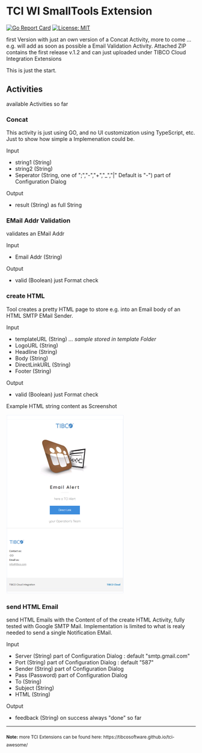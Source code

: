 # TCI WI SmallTools Extension

[![Go Report Card](https://goreportcard.com/badge/github.com/JGrotex/tci-wi-smalltools-extension)](https://goreportcard.com/report/github.com/JGrotex/tci-wi-smalltools-extension) [![License: MIT](https://img.shields.io/badge/License-MIT-yellow.svg)](https://opensource.org/licenses/MIT)

first Version with just an own version of a Concat Activity, more to come ... e.g. will add as soon as possible a Email Validation Activity. Attached ZIP contains the first release v.1.2 and can just uploaded under TIBCO Cloud Integration Extensions

This is just the start.

## Activities
available Activities so far
### Concat
This activity is just using GO, and no UI customization using TypeScript, etc.
Just to show how simple a Implemenation could be.

Input
- string1 (String)
- string2 (String)
- Seperator (String, one of ";","-","+","_","|" Default is "-") part of Configuration Dialog 

Output
- result (String) as full String

### EMail Addr Validation
validates an EMail Addr

Input
- Email Addr (String)

Output
- valid (Boolean) just Format check

### create HTML
Tool creates a pretty HTML page to store e.g. into an Email body of an HTML SMTP EMail Sender.

Input
- templateURL (String) <i>... sample stored in template Folder</i>
- LogoURL (String)
- Headline (String)
- Body (String)
- DirectLinkURL (String)
- Footer (String)

Output
- valid (Boolean) just Format check

Example HTML string content as Screenshot

![Pretty Email image](screenshots/prettyHTMLMail.png?raw=true "TCI WI Pretty Email Screenshot")

### send HTML Email
send HTML Emails with the Content of of the create HTML Activity, fully tested with Google SMTP Mail.
Implementation is limited to what is realy needed to send a single Notification EMail. 

Input
- Server (String) part of Configuration Dialog : default "smtp.gmail.com"
- Port (String) part of Configuration Dialog : default "587"
- Sender (String) part of Configuration Dialog 
- Pass (Password) part of Configuration Dialog 
- To (String)
- Subject (String)
- HTML (String)

Output
- feedback (String) on success always "done" so far

<hr>
<sub><b>Note:</b> more TCI Extensions can be found here: https://tibcosoftware.github.io/tci-awesome/ </sub>


